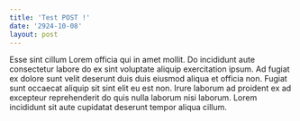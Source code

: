 ```yaml
---
title: 'Test POST !'
date: '2924-10-08'
layout: post
---
```


Esse sint cillum Lorem officia qui in amet mollit. Do incididunt aute consectetur labore do ex sint voluptate aliquip exercitation ipsum. Ad fugiat ex dolore sunt velit deserunt duis duis eiusmod aliqua et officia non. Fugiat sunt occaecat aliquip sit sint elit eu est non. Irure laborum ad proident ex ad excepteur reprehenderit do quis nulla laborum nisi laborum. Lorem incididunt sit aute cupidatat deserunt tempor aliqua cillum.